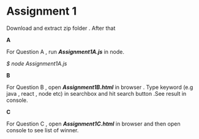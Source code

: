 # **Assignment 1**
Download and extract zip folder . After that

**A**

For Question A , run  ***Assignment1A.js*** in node.

*$ node Assignment1A.js*

**B**

For Question B , open ***Assignment1B.html*** in browser . Type keyword (e.g java , react , node etc) in searchbox and hit search button .See result in console.

**C**

For Question C , open ***Assignment1C.html*** in browser and then open console to see list of winner.

